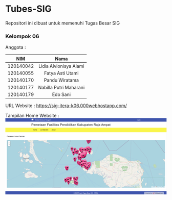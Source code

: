 # Tubes-SIG

Repositori ini dibuat untuk memenuhi Tugas Besar SIG


### Kelompok 06

Anggota :

| NIM        		| Nama          					|
| ------------- |:-----------------------:|
| 120140042     | Lidia Alvionisya Alami	|
| 120140055     | Fatya Asti Utami     		|
| 120140170     | Pandu Wiratama | $1600 	|
| 120140177     | Nabilla Putri Maharani	|
| 120140179			| Edo Sani      					|

URL Website :
https://sig-itera-k06.000webhostapp.com/

Tampilan Home Website :
<img src=https://github.com/PanduWiratama/Tubes-SIG/blob/main/gambar/ssreadme.png>
